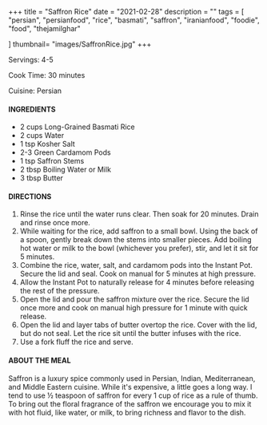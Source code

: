 +++
title = "Saffron Rice"
date = "2021-02-28"
description = ""
tags = [
    "persian",
    "persianfood",
    "rice",
    "basmati",
    "saffron",
    "iranianfood", 
    "foodie",
    "food",
    "thejamilghar"
    
]
thumbnail= "images/SaffronRice.jpg"
+++

Servings: 4-5 <!--more-->

Cook Time: 30 minutes 

Cuisine: Persian 

#### INGREDIENTS 

* 2 cups Long-Grained Basmati Rice
* 2 cups Water 
* 1 tsp Kosher Salt 
* 2-3 Green Cardamom Pods
* 1 tsp Saffron Stems
* 2 tbsp Boiling Water or Milk
* 3 tbsp Butter 

#### DIRECTIONS 

1. Rinse the rice until the water runs clear. Then soak for 20 minutes. Drain and rinse once more. 
2. While waiting for the rice, add saffron to a small bowl. Using the back of a spoon, gently break down the stems into smaller pieces. Add boiling hot water or milk to the bowl (whichever you prefer), stir, and let it sit for 5 minutes. 
3. Combine the rice, water, salt, and cardamom pods into the Instant Pot. Secure the lid and seal. Cook on manual for 5 minutes at high pressure.
4. Allow the Instant Pot to naturally release for 4 minutes before releasing the rest of the pressure. 
5. Open the lid and pour the saffron mixture over the rice. Secure the lid once more and cook on manual high pressure for 1 minute with quick release. 
6. Open the lid and layer tabs of butter overtop the rice. Cover with the lid, but do not seal. Let the rice sit until the butter infuses with the rice. 
7. Use a fork fluff the rice and serve.


#### ABOUT THE MEAL 

Saffron is a luxury spice commonly used in Persian, Indian, Mediterranean, and Middle Eastern cuisine. While it's expensive, a little goes a long way. I tend to use ½ teaspoon of saffron for every 1 cup of rice as a rule of thumb. To bring out the floral fragrance of the saffron we encourage you to mix it with hot fluid, like water, or milk, to bring richness and flavor to the dish. 

